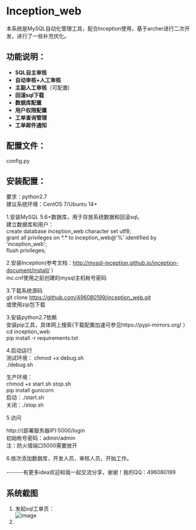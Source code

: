 # Inception_web
本系统是MySQL自动化管理工具，配合Inception使用，基于archer进行二次开发，进行了一些补充优化。
## 功能说明：
- __SQL自主审核__
- __自动审核+人工审核__
- __主副人工审核__（可配置)
- __回滚sql下载__
- __数据库配置__
- __用户权限配置__
- __工单查询管理__
- __工单邮件通知__
## 配置文件：
config.py
## 安装配置：
要求：python2.7<br>
建议系统环境：CentOS 7/Ubuntu 14+

1.安装MySQL 5.6+数据库，用于存放系统数据和回滚sql。<br>
建立数据库和用户：<br>
create database inception_web character set utf8;<br>
grant all privileges on \*.\* to inception_web@'%' identified by 'inception_web';<br>
flush privileges;<br>

2.安装Inception(参考文档：http://mysql-inception.github.io/inception-document/install/ ）<br>
inc.cnf使用之前创建的mysql主机帐号密码<br>

3.下载系统源码<br>
git clone https://github.com/496080199/inception_web.git<br>
或使用zip包下载<br>

3.安装python2.7依赖<br>
安装pip工具，具体网上搜索(下载配置加速可参见https://pypi-mirrors.org/ ）<br>
cd inception_web<br>
pip install -r requirements.txt<br>

4.启动运行<br>
测试环境：
chmod +x debug.sh<br>
./debug.sh <br>

生产环境：<br>
chmod +x start.sh stop.sh<br>
pip install gunicorn<br>
启动：./start.sh<br>
关闭：./stop.sh<br>

5.访问<br>

http://(部署服务器IP):5000/login<br>
初始帐号密码：admin/admin<br>
注：防火墙端口5000需要放开<br>

6.依次添加数据库，开发人员，审核人员，开始工作。
<br>
<br>
-------有更多idea欢迎和我一起交流分享，谢谢！我的QQ：496080199<br>

## 系统截图
1. 发起sql工单页：<br/>
![image](https://github.com/496080199/inception_web/raw/master/doc/images/%E5%8F%91%E8%B5%B7sql%E5%B7%A5%E5%8D%95.png)
2. 

